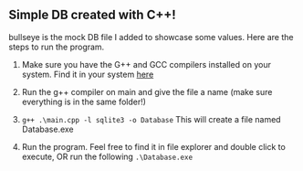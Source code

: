 ## Simple DB created with C++!

bullseye is the mock DB file I added to showcase some values. Here are the steps to run the program.

1. Make sure you have the G++ and GCC compilers installed on your system. Find it in your system [here](https://www.mingw-w64.org/downloads/)
2. Run the g++ compiler on main and give the file a name (make sure everything is in the same folder!)
3. 
   ```g++ .\main.cpp -l sqlite3 -o Database```
This will create a file named Database.exe

4. Run the program. Feel free to find it in file explorer and double click to execute, OR run the following
   ```.\Database.exe```
 
